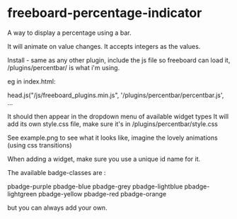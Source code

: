 # freeboard-percentage-indicator

A way to display a percentage using a bar. 

It will animate on value changes. 
It accepts integers as the values. 

Install - same as any other plugin, include the js file so freeboard can load it,
/plugins/percentbar/ 
is what i'm using. 
 
eg in index.html: 

   head.js("/js/freeboard_plugins.min.js",
                         '/plugins/percentbar/percentbar.js',
                         ... 

It should then appear in the dropdown menu of available widget types
It will add its own style.css file, make sure it's in /plugins/percentbar/style.css 

See example.png to see what it looks like, imagine the lovely animations (using css transitions) 


When adding a widget, make sure you use a unique id name for it. 

The available badge-classes are : 

pbadge-purple
pbadge-blue 
pbadge-grey
pbadge-lightblue
pbadge-lightgreen
pbadge-yellow
pbadge-red
pbadge-orange

but you can always add your own. 

